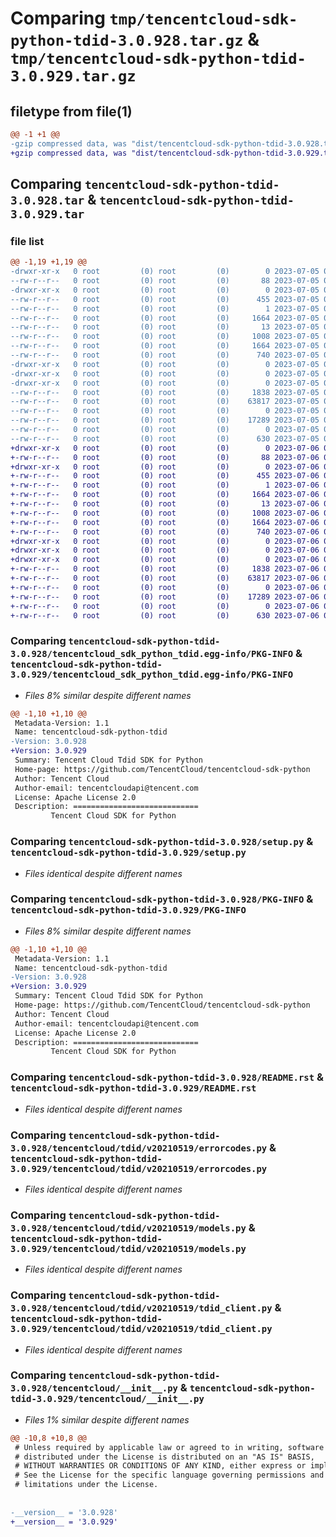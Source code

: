 # Comparing `tmp/tencentcloud-sdk-python-tdid-3.0.928.tar.gz` & `tmp/tencentcloud-sdk-python-tdid-3.0.929.tar.gz`

## filetype from file(1)

```diff
@@ -1 +1 @@
-gzip compressed data, was "dist/tencentcloud-sdk-python-tdid-3.0.928.tar", last modified: Wed Jul  5 00:34:44 2023, max compression
+gzip compressed data, was "dist/tencentcloud-sdk-python-tdid-3.0.929.tar", last modified: Thu Jul  6 00:35:32 2023, max compression
```

## Comparing `tencentcloud-sdk-python-tdid-3.0.928.tar` & `tencentcloud-sdk-python-tdid-3.0.929.tar`

### file list

```diff
@@ -1,19 +1,19 @@
-drwxr-xr-x   0 root         (0) root         (0)        0 2023-07-05 00:34:44.000000 tencentcloud-sdk-python-tdid-3.0.928/
--rw-r--r--   0 root         (0) root         (0)       88 2023-07-05 00:34:44.000000 tencentcloud-sdk-python-tdid-3.0.928/setup.cfg
-drwxr-xr-x   0 root         (0) root         (0)        0 2023-07-05 00:34:44.000000 tencentcloud-sdk-python-tdid-3.0.928/tencentcloud_sdk_python_tdid.egg-info/
--rw-r--r--   0 root         (0) root         (0)      455 2023-07-05 00:34:44.000000 tencentcloud-sdk-python-tdid-3.0.928/tencentcloud_sdk_python_tdid.egg-info/SOURCES.txt
--rw-r--r--   0 root         (0) root         (0)        1 2023-07-05 00:34:44.000000 tencentcloud-sdk-python-tdid-3.0.928/tencentcloud_sdk_python_tdid.egg-info/dependency_links.txt
--rw-r--r--   0 root         (0) root         (0)     1664 2023-07-05 00:34:44.000000 tencentcloud-sdk-python-tdid-3.0.928/tencentcloud_sdk_python_tdid.egg-info/PKG-INFO
--rw-r--r--   0 root         (0) root         (0)       13 2023-07-05 00:34:44.000000 tencentcloud-sdk-python-tdid-3.0.928/tencentcloud_sdk_python_tdid.egg-info/top_level.txt
--rw-r--r--   0 root         (0) root         (0)     1008 2023-07-05 00:34:44.000000 tencentcloud-sdk-python-tdid-3.0.928/setup.py
--rw-r--r--   0 root         (0) root         (0)     1664 2023-07-05 00:34:44.000000 tencentcloud-sdk-python-tdid-3.0.928/PKG-INFO
--rw-r--r--   0 root         (0) root         (0)      740 2023-07-05 00:34:44.000000 tencentcloud-sdk-python-tdid-3.0.928/README.rst
-drwxr-xr-x   0 root         (0) root         (0)        0 2023-07-05 00:34:44.000000 tencentcloud-sdk-python-tdid-3.0.928/tencentcloud/
-drwxr-xr-x   0 root         (0) root         (0)        0 2023-07-05 00:34:44.000000 tencentcloud-sdk-python-tdid-3.0.928/tencentcloud/tdid/
-drwxr-xr-x   0 root         (0) root         (0)        0 2023-07-05 00:34:44.000000 tencentcloud-sdk-python-tdid-3.0.928/tencentcloud/tdid/v20210519/
--rw-r--r--   0 root         (0) root         (0)     1838 2023-07-05 00:34:44.000000 tencentcloud-sdk-python-tdid-3.0.928/tencentcloud/tdid/v20210519/errorcodes.py
--rw-r--r--   0 root         (0) root         (0)    63817 2023-07-05 00:34:44.000000 tencentcloud-sdk-python-tdid-3.0.928/tencentcloud/tdid/v20210519/models.py
--rw-r--r--   0 root         (0) root         (0)        0 2023-07-05 00:34:44.000000 tencentcloud-sdk-python-tdid-3.0.928/tencentcloud/tdid/v20210519/__init__.py
--rw-r--r--   0 root         (0) root         (0)    17289 2023-07-05 00:34:44.000000 tencentcloud-sdk-python-tdid-3.0.928/tencentcloud/tdid/v20210519/tdid_client.py
--rw-r--r--   0 root         (0) root         (0)        0 2023-07-05 00:34:44.000000 tencentcloud-sdk-python-tdid-3.0.928/tencentcloud/tdid/__init__.py
--rw-r--r--   0 root         (0) root         (0)      630 2023-07-05 00:34:44.000000 tencentcloud-sdk-python-tdid-3.0.928/tencentcloud/__init__.py
+drwxr-xr-x   0 root         (0) root         (0)        0 2023-07-06 00:35:32.000000 tencentcloud-sdk-python-tdid-3.0.929/
+-rw-r--r--   0 root         (0) root         (0)       88 2023-07-06 00:35:32.000000 tencentcloud-sdk-python-tdid-3.0.929/setup.cfg
+drwxr-xr-x   0 root         (0) root         (0)        0 2023-07-06 00:35:32.000000 tencentcloud-sdk-python-tdid-3.0.929/tencentcloud_sdk_python_tdid.egg-info/
+-rw-r--r--   0 root         (0) root         (0)      455 2023-07-06 00:35:32.000000 tencentcloud-sdk-python-tdid-3.0.929/tencentcloud_sdk_python_tdid.egg-info/SOURCES.txt
+-rw-r--r--   0 root         (0) root         (0)        1 2023-07-06 00:35:32.000000 tencentcloud-sdk-python-tdid-3.0.929/tencentcloud_sdk_python_tdid.egg-info/dependency_links.txt
+-rw-r--r--   0 root         (0) root         (0)     1664 2023-07-06 00:35:32.000000 tencentcloud-sdk-python-tdid-3.0.929/tencentcloud_sdk_python_tdid.egg-info/PKG-INFO
+-rw-r--r--   0 root         (0) root         (0)       13 2023-07-06 00:35:32.000000 tencentcloud-sdk-python-tdid-3.0.929/tencentcloud_sdk_python_tdid.egg-info/top_level.txt
+-rw-r--r--   0 root         (0) root         (0)     1008 2023-07-06 00:35:31.000000 tencentcloud-sdk-python-tdid-3.0.929/setup.py
+-rw-r--r--   0 root         (0) root         (0)     1664 2023-07-06 00:35:32.000000 tencentcloud-sdk-python-tdid-3.0.929/PKG-INFO
+-rw-r--r--   0 root         (0) root         (0)      740 2023-07-06 00:35:31.000000 tencentcloud-sdk-python-tdid-3.0.929/README.rst
+drwxr-xr-x   0 root         (0) root         (0)        0 2023-07-06 00:35:32.000000 tencentcloud-sdk-python-tdid-3.0.929/tencentcloud/
+drwxr-xr-x   0 root         (0) root         (0)        0 2023-07-06 00:35:32.000000 tencentcloud-sdk-python-tdid-3.0.929/tencentcloud/tdid/
+drwxr-xr-x   0 root         (0) root         (0)        0 2023-07-06 00:35:32.000000 tencentcloud-sdk-python-tdid-3.0.929/tencentcloud/tdid/v20210519/
+-rw-r--r--   0 root         (0) root         (0)     1838 2023-07-06 00:35:31.000000 tencentcloud-sdk-python-tdid-3.0.929/tencentcloud/tdid/v20210519/errorcodes.py
+-rw-r--r--   0 root         (0) root         (0)    63817 2023-07-06 00:35:31.000000 tencentcloud-sdk-python-tdid-3.0.929/tencentcloud/tdid/v20210519/models.py
+-rw-r--r--   0 root         (0) root         (0)        0 2023-07-06 00:35:31.000000 tencentcloud-sdk-python-tdid-3.0.929/tencentcloud/tdid/v20210519/__init__.py
+-rw-r--r--   0 root         (0) root         (0)    17289 2023-07-06 00:35:31.000000 tencentcloud-sdk-python-tdid-3.0.929/tencentcloud/tdid/v20210519/tdid_client.py
+-rw-r--r--   0 root         (0) root         (0)        0 2023-07-06 00:35:31.000000 tencentcloud-sdk-python-tdid-3.0.929/tencentcloud/tdid/__init__.py
+-rw-r--r--   0 root         (0) root         (0)      630 2023-07-06 00:35:31.000000 tencentcloud-sdk-python-tdid-3.0.929/tencentcloud/__init__.py
```

### Comparing `tencentcloud-sdk-python-tdid-3.0.928/tencentcloud_sdk_python_tdid.egg-info/PKG-INFO` & `tencentcloud-sdk-python-tdid-3.0.929/tencentcloud_sdk_python_tdid.egg-info/PKG-INFO`

 * *Files 8% similar despite different names*

```diff
@@ -1,10 +1,10 @@
 Metadata-Version: 1.1
 Name: tencentcloud-sdk-python-tdid
-Version: 3.0.928
+Version: 3.0.929
 Summary: Tencent Cloud Tdid SDK for Python
 Home-page: https://github.com/TencentCloud/tencentcloud-sdk-python
 Author: Tencent Cloud
 Author-email: tencentcloudapi@tencent.com
 License: Apache License 2.0
 Description: ============================
         Tencent Cloud SDK for Python
```

### Comparing `tencentcloud-sdk-python-tdid-3.0.928/setup.py` & `tencentcloud-sdk-python-tdid-3.0.929/setup.py`

 * *Files identical despite different names*

### Comparing `tencentcloud-sdk-python-tdid-3.0.928/PKG-INFO` & `tencentcloud-sdk-python-tdid-3.0.929/PKG-INFO`

 * *Files 8% similar despite different names*

```diff
@@ -1,10 +1,10 @@
 Metadata-Version: 1.1
 Name: tencentcloud-sdk-python-tdid
-Version: 3.0.928
+Version: 3.0.929
 Summary: Tencent Cloud Tdid SDK for Python
 Home-page: https://github.com/TencentCloud/tencentcloud-sdk-python
 Author: Tencent Cloud
 Author-email: tencentcloudapi@tencent.com
 License: Apache License 2.0
 Description: ============================
         Tencent Cloud SDK for Python
```

### Comparing `tencentcloud-sdk-python-tdid-3.0.928/README.rst` & `tencentcloud-sdk-python-tdid-3.0.929/README.rst`

 * *Files identical despite different names*

### Comparing `tencentcloud-sdk-python-tdid-3.0.928/tencentcloud/tdid/v20210519/errorcodes.py` & `tencentcloud-sdk-python-tdid-3.0.929/tencentcloud/tdid/v20210519/errorcodes.py`

 * *Files identical despite different names*

### Comparing `tencentcloud-sdk-python-tdid-3.0.928/tencentcloud/tdid/v20210519/models.py` & `tencentcloud-sdk-python-tdid-3.0.929/tencentcloud/tdid/v20210519/models.py`

 * *Files identical despite different names*

### Comparing `tencentcloud-sdk-python-tdid-3.0.928/tencentcloud/tdid/v20210519/tdid_client.py` & `tencentcloud-sdk-python-tdid-3.0.929/tencentcloud/tdid/v20210519/tdid_client.py`

 * *Files identical despite different names*

### Comparing `tencentcloud-sdk-python-tdid-3.0.928/tencentcloud/__init__.py` & `tencentcloud-sdk-python-tdid-3.0.929/tencentcloud/__init__.py`

 * *Files 1% similar despite different names*

```diff
@@ -10,8 +10,8 @@
 # Unless required by applicable law or agreed to in writing, software
 # distributed under the License is distributed on an "AS IS" BASIS,
 # WITHOUT WARRANTIES OR CONDITIONS OF ANY KIND, either express or implied.
 # See the License for the specific language governing permissions and
 # limitations under the License.
 
 
-__version__ = '3.0.928'
+__version__ = '3.0.929'
```

